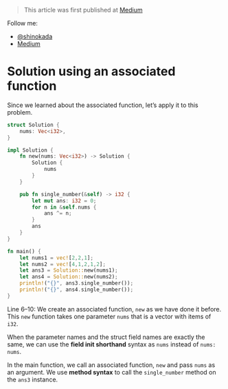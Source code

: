 > This article was first published at [Medium](https://towardsdatascience.com/a-comprehensive-tutorial-to-rust-operators-for-beginners-11554b2c64d4)

Follow me:
- [@shinokada](https://twitter.com/shinokada)
- [Medium](https://medium.com/@shinichiokada)


# Solution using an associated function

Since we learned about the associated function, let’s apply it to this problem.


```rust runnable
struct Solution {
    nums: Vec<i32>,
}

impl Solution {
    fn new(nums: Vec<i32>) -> Solution {
        Solution {
            nums
        }
    }

    pub fn single_number(&self) -> i32 {
        let mut ans: i32 = 0;
        for n in &self.nums {
            ans ^= n;
        }
        ans
    }
}

fn main() {
    let nums1 = vec![2,2,1];
    let nums2 = vec![4,1,2,1,2];
    let ans3 = Solution::new(nums1); 
    let ans4 = Solution::new(nums2);
    println!("{}", ans3.single_number());
    println!("{}", ans4.single_number());
}
```

Line 6–10: We create an associated function, `new` as we have done it before. This `new` function takes one parameter `nums` that is a vector with items of `i32`.

When the parameter names and the struct field names are exactly the same, we can use the **field init shorthand** syntax as `nums` instead of `nums: nums`.

In the main function, we call an associated function, `new` and pass `nums` as an argument. We use **method syntax** to call the `single_number` method on the `ans3` instance.
